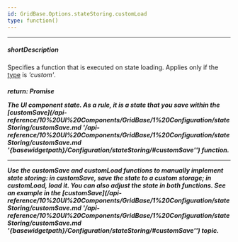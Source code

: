 ```yaml
---
id: GridBase.Options.stateStoring.customLoad
type: function()
---
```

---
##### shortDescription
Specifies a function that is executed on state loading. Applies only if the [type](/api-reference/10%20UI%20Components/GridBase/1%20Configuration/stateStoring/type.md '{basewidgetpath}/Configuration/stateStoring/#type') is *'custom'*.

##### return: Promise<Object>
The UI component state. As a rule, it is a state that you save within the [customSave](/api-reference/10%20UI%20Components/GridBase/1%20Configuration/stateStoring/customSave.md '/api-reference/10%20UI%20Components/GridBase/1%20Configuration/stateStoring/customSave.md '{basewidgetpath}/Configuration/stateStoring/#customSave'') function.

---
Use the **customSave** and **customLoad** functions to manually implement state storing: in **customSave**, save the state to a custom storage; in **customLoad**, load it. You can also adjust the state in both functions. See an example in the [customSave](/api-reference/10%20UI%20Components/GridBase/1%20Configuration/stateStoring/customSave.md '/api-reference/10%20UI%20Components/GridBase/1%20Configuration/stateStoring/customSave.md '{basewidgetpath}/Configuration/stateStoring/#customSave'') topic.